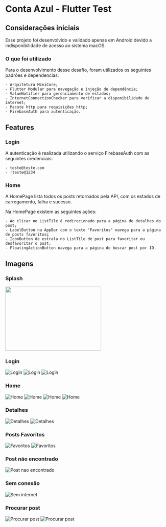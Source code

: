 # Conta Azul - Flutter Test

## Considerações iniciais

Esse projeto foi desenvolvido e validado apenas em Android devido a indisponibilidade de acesso ao sistema macOS.

### O que foi utilizado

Para o desenvolvimento desse desafio, foram utilizados os seguintes padrões e dependencias:

    - Arquitetura MiniCore;
    - Flutter Modular para navegação e injeção de dependência;
    - ValueNotifier para gerenciamento de estados;
    - InternetConnectionChecker para verificar a disponibilidade de internet;
    - Pacote http para requisições http;
    - FirebaseAuth para autenticação.

## Features

### Login

A autenticação é realizada utilizando o serviço FirebaseAuth com as seguintes credenciais:

    - teste@teste.com
    - !teste@1234

### Home

A HomePage lista todos os posts retornados pela API, com os estados de carregamento, falha e sucesso.

Na HomePage existem as seguintes ações:

    - Ao clicar no ListTile é redirecionado para a página de detalhes do post;
    - LabelButton na AppBar com o texto "Favoritos" navega para a página de posts favoritosç
    - IconButton de estrala no ListTile de post para favoritar ou desfavoritar o post;
    - FloatingActionButton navega para a página de buscar post por ID.

## Imagens

### Splash

<img src="./assets/app_images/splash.png" width="300" height="200">

### Login

![Login](./assets/app_images/login1.png)
![Login](./assets/app_images/login2.png)
![Login](./assets/app_images/login3.png)

### Home

![Home](./assets/app_images/home1.png)
![Home](./assets/app_images/home2.png)
![Home](./assets/app_images/home3.png)
![Home](./assets/app_images/home4.png)

### Detalhes

![Detalhes](./assets/app_images/detalhes1.png)
![Detalhes](./assets/app_images/detalhes2.png)

### Posts Favoritos

![Favoritos](./assets/app_images/favoritos1.png)
![Favoritos](./assets/app_images/favoritos2.png)

### Post não encontrado

![Post nao encontrado](./assets/app_images/post_nao_encontrado.png)

### Sem conexão

![Sem internet](./assets/app_images/sem_internet.png)

### Procurar post

![Procurar post](./assets/app_images/procurarpost1.png)
![Procurar post](./assets/app_images/procurarpost2.png)

